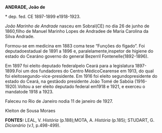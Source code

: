**ANDRADE, João de**

\* dep. fed. CE 1897-1899 e1918-1923.

*João Marinho de Andrade* nasceu em Sobral(CE) no dia 26 de junho de
1860,filho de Manuel Marinho Lopes de Andradee de Maria Carolina da
Silva Andrade.

Formou-se em medicina em 1883 coma tese “Funções do fígado”. Foi
deputadoestadual de 1891 a 1896 e, paralelamente,inspetor de higiene do
estado do Cearáno governo do general Bezerril Fontenelle(1892-1896).

Em 1897 foi eleito deputado federalpelo Ceará para a legislatura
1897-1899.Foi um dos fundadores do Centro MédicoCearense em 1913, do
qual foi eleitosegundo-vice-presidente. Em 1916 foi eleito
segundopresidente do estado do Ceará, na gestãodo presidente João Tomé
de Sabóia (1916-1920).Voltou a ser eleito deputado federal em1918 e
1921, e exerceu o mandatode 1918 a 1923.

Faleceu no Rio de Janeiro nodia 11 de janeiro de 1927.

Kleiton de Sousa Moraes

**FONTES:** LEAL, V. *História* (p.188);MOTA, A. *História* (p.185);
STUDART, G. *Dicionário* (v.1, p.498-499).
